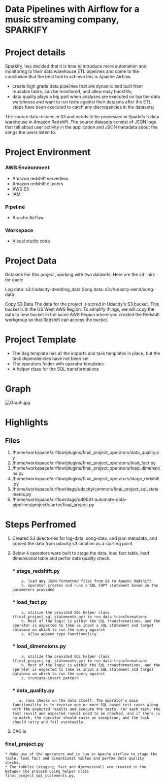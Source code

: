 # Data Pipelines with Airflow for a music streaming company, SPARKIFY



# Project details

Sparkify, has decided that it is time to introduce more automation and monitoring to their data warehouse ETL pipelines and come to the conclusion that the best tool to achieve this is Apache Airflow.

* create high grade data pipelines that are dynamic and built from reusable tasks, can be monitored, and allow easy backfills;
* data quality plays a big part when analyses are executed on top the data warehouse and want to run tests against their datasets after the ETL steps have been executed to catch any discrepancies in the datasets;

The source data resides in S3 and needs to be processed in Sparkify's data warehouse in Amazon Redshift. The source datasets consist of JSON logs that tell about user activity in the application and JSON metadata about the songs the users listen to.



# Project Environment

### AWS Environment

* Amazon redshift serverless
* Amazon redshift clusters
* AWS S3
* IAM

### Pipeline
* Apache Airflow

### Workspace
* Visual studio code


# Project Data
Datasets
For this project, working with two datasets. Here are the s3 links for each:

Log data: s3://udacity-dend/log_data
Song data: s3://udacity-dend/song-data

Copy S3 Data
The data for the project is stored in Udacity's S3 bucket. This bucket is in the US West AWS Region. To simplify things, we will copy the data to new bucket in the same AWS Region where you created the Redshift workgroup so that Redshift can access the bucket.


# Project Template

* The dag template has all the imports and task templates in place, but the task dependencies have not been set
* The operators folder with operator templates
* A helper class for the SQL transformations


#  Graph

![Graph.jpg](attachment:Graph.jpg)



# Highlights

## Files
1. /home/workspace/airflow/plugins/final_project_operators/data_quality.py
2. /home/workspace/airflow/plugins/final_project_operators/load_fact.py
3. /home/workspace/airflow/plugins/final_project_operators/load_dimensions.py
4. /home/workspace/airflow/plugins/final_project_operators/stage_redshift.py
5. /home/workspace/airflow/dags/udacity/common/final_project_sql_statements.py
6. /home/workspace/airflow/dags/cd0031-automate-data-pipelines/project/starter/final_project.py


# Steps Perfromed


1. Created S3 directories for log-data, song-data, and json metadata, and copied the data from udacity s3 location as a starting point.
2. Below 4 operators were built to stage the data, load fact table, load dimensional table and perfor data quality check.

   ### *  stage_redshift.py
           a. load any JSON-formatted files from S3 to Amazon Redshift
           b. operator creates and runs a SQL COPY statement based on the parameters provided
           
   ### *  load_fact.py
           a. utilize the provided SQL helper class (final_project_sql_statements.py) to run data transformations
           b. Most of the logic is within the SQL transformations, and the operator is expected to take as input a SQL statement and target database on which to run the query against
           c. allow append type functionality
           
   ### *  load_dimensions.py
           a. utilize the provided SQL helper class (final_project_sql_statements.py) to run data transformations
           b. Most of the logic is within the SQL transformations, and the operator is expected to take as input a SQL statement and target database on which to run the query against
           c. truncate-insert pattern
           
   ### *  data_quality.py
          a. runs checks on the data itself. The operator's main functionality is to receive one or more SQL based test cases along with the expected results and execute the tests. For each test, the test result and expected result need to be checked, and if there is no match, the operator should raise an exception, and the task should retry and fail eventually.
          
3. DAG is 
### final_project.py
    * Make use of the operators and is run in Apache airflow to stage the table, load fact and dimentional tables and perfom data quality checks.
    * The tabbles (staging, fact and dimensional) are created in the between the process using helper class final_project_sql_statements.py.
   






```python

```
